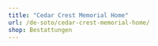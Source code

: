 ```yaml
---
title: "Cedar Crest Memorial Home"
url: /de-soto/cedar-crest-memorial-home/
shop: Bestattungen
---
```

